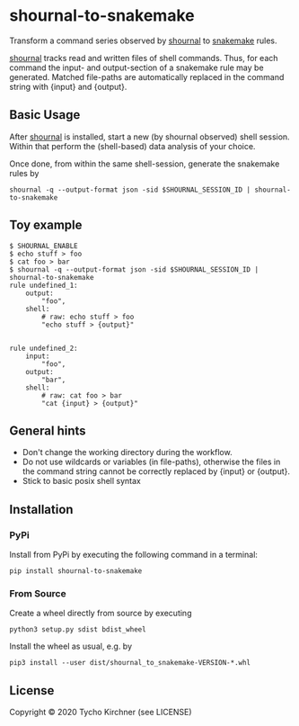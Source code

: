 # shournal-to-snakemake

Transform a command series observed by 
[shournal](https://github.com/tycho-kirchner/shournal)
 to 
[snakemake](https://github.com/snakemake/snakemake)
 rules.

[shournal](https://github.com/tycho-kirchner/shournal) 
tracks read and written files of shell commands. Thus, for
each command the input- and output-section of a snakemake rule 
may be generated. Matched file-paths are automatically replaced
in the command string with {input} and {output}.


## Basic Usage
After 
[shournal](https://github.com/tycho-kirchner/shournal)
is installed, start a new (by shournal observed) shell session. Within that
perform the (shell-based) data analysis of your choice. 

Once done, from within the same shell-session, generate the snakemake rules by

```
shournal -q --output-format json -sid $SHOURNAL_SESSION_ID | shournal-to-snakemake
```

## Toy example
```
$ SHOURNAL_ENABLE
$ echo stuff > foo
$ cat foo > bar
$ shournal -q --output-format json -sid $SHOURNAL_SESSION_ID | shournal-to-snakemake
rule undefined_1:
    output:
        "foo",
    shell:
        # raw: echo stuff > foo
        "echo stuff > {output}"


rule undefined_2:
    input:
        "foo",
    output:
        "bar",
    shell:
        # raw: cat foo > bar
        "cat {input} > {output}"
```

## General hints
* Don't change the working directory during the workflow.
* Do not use wildcards or variables (in file-paths), otherwise the files
  in the command string cannot be correctly replaced by {input} or {output}.
* Stick to basic posix shell syntax
  

## Installation

### PyPi
Install from PyPi by executing the following command in a terminal:
```
pip install shournal-to-snakemake
```

### From Source
Create a wheel directly from source by executing
```
python3 setup.py sdist bdist_wheel
```
Install the wheel as usual, e.g. by
```
pip3 install --user dist/shournal_to_snakemake-VERSION-*.whl
```


## License

Copyright &copy; 2020 Tycho Kirchner (see LICENSE)


